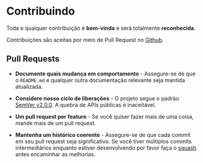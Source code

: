 # Contribuindo

Toda e qualquer contribuição é **bem-vinda** e será totalmente **reconhecida**.

Contribuições são aceitas por meio de Pull Request no [Github](https://github.com/realfabecker/apollo).

## Pull Requests

- **Documente quais mudança em comportamento** - Assegure-se de que o `README.md` e qualquer outra documentação
  relevante seja mantida atualizada.

- **Considere nosso ciclo de liberações** - O projeto segue o padrão [SemVer v2.0.0](http://semver.org/). A quebra de
  APIs públicas é inaceitável.

- **Um pull request per feature** - Se você quiser fazer mais de uma coisa, mande mais de um pull request.

- **Mantenha um histórico coerente** - Assegure-se de que cada commit em seu pull request seja significativo. Se você
  tiver múltiplos commits intermediários enquanto estiver desenvolvendo por favor faça o [squash][link-squash] antes
  encaminhar as melhorias.

[link-squash]: http://www.git-scm.com/book/en/v2/Git-Tools-Rewriting-History#Changing-Multiple-Commit-Messages